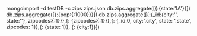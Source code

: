 mongoimport -d testDB -c zips zips.json
db.zips.aggregate([{:{state:'IA'}}])
db.zips.aggregate([{:{pop:{:1000}}}])
db.zips.aggregate([{:{_id:{city:'', state:''}, zipcodes:{:1}}},{: {zipcodes:{:1}}},{: {_id:0, city:'.city', state: '.state', zipcodes: 1}},{: {state: 1}}, {: {city:1}}])
